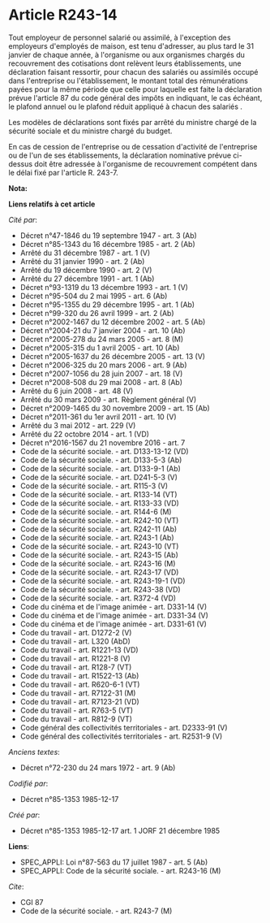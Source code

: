 # Article R243-14

Tout employeur de personnel salarié ou assimilé, à l'exception des employeurs d'employés de maison, est tenu d'adresser, au
plus tard le 31 janvier de chaque année, à l'organisme ou aux organismes chargés du recouvrement des cotisations dont
relèvent leurs établissements, une déclaration faisant ressortir, pour chacun des salariés ou assimilés occupé dans
l'entreprise ou l'établissement, le montant total des rémunérations payées pour la même période que celle pour laquelle est
faite la déclaration prévue l'article 87 du code général des impôts en indiquant, le cas échéant, le plafond annuel ou le
plafond réduit appliqué à chacun des salariés    . 

Les modèles de déclarations sont fixés par arrêté du ministre chargé de la sécurité sociale et du ministre chargé du budget. 

En cas de cession de l'entreprise ou de cessation d'activité de l'entreprise ou de l'un de ses établissements, la déclaration
nominative prévue ci-dessus doit être adressée à l'organisme de recouvrement compétent dans le délai fixé par l'article R.
243-7.

**Nota:**



**Liens relatifs à cet article**

_Cité par_:

  - Décret n°47-1846 du 19 septembre 1947 - art. 3 (Ab)
  - Décret n°85-1343 du 16 décembre 1985 - art. 2 (Ab)
  - Arrêté du 31 décembre 1987 - art. 1 (V)
  - Arrêté du 31 janvier 1990 - art. 2 (Ab)
  - Arrêté du 19 décembre 1990 - art. 2 (V)
  - Arrêté du 27 décembre 1991 - art. 1 (Ab)
  - Décret n°93-1319 du 13 décembre 1993 - art. 1 (V)
  - Décret n°95-504 du 2 mai 1995 - art. 6 (Ab)
  - Décret n°95-1355 du 29 décembre 1995 - art. 1 (Ab)
  - Décret n°99-320 du 26 avril 1999 - art. 2 (Ab)
  - Décret n°2002-1467 du 12 décembre 2002 - art. 5 (Ab)
  - Décret n°2004-21 du 7 janvier 2004 - art. 10 (Ab)
  - Décret n°2005-278 du 24 mars 2005 - art. 8 (M)
  - Décret n°2005-315 du 1 avril 2005 - art. 10 (Ab)
  - Décret n°2005-1637 du 26 décembre 2005 - art. 13 (V)
  - Décret n°2006-325 du 20 mars 2006 - art. 9 (Ab)
  - Décret n°2007-1056 du 28 juin 2007 - art. 18 (V)
  - Décret n°2008-508 du 29 mai 2008 - art. 8 (Ab)
  - Arrêté du 6 juin 2008 - art. 48 (V)
  - Arrêté du 30 mars 2009 - art. Règlement général (V)
  - Décret n°2009-1465 du 30 novembre 2009 - art. 15 (Ab)
  - Décret n°2011-361 du 1er avril 2011 - art. 10 (V)
  - Arrêté du 3 mai 2012 - art. 229 (V)
  - Arrêté du 22 octobre 2014 - art. 1 (VD)
  - Décret n°2016-1567 du 21 novembre 2016 - art. 7
  - Code de la sécurité sociale. - art. D133-13-12 (VD)
  - Code de la sécurité sociale. - art. D133-5-3 (Ab)
  - Code de la sécurité sociale. - art. D133-9-1 (Ab)
  - Code de la sécurité sociale. - art. D241-5-3 (V)
  - Code de la sécurité sociale. - art. R115-3 (V)
  - Code de la sécurité sociale. - art. R133-14 (VT)
  - Code de la sécurité sociale. - art. R133-33 (VD)
  - Code de la sécurité sociale. - art. R144-6 (M)
  - Code de la sécurité sociale. - art. R242-10 (VT)
  - Code de la sécurité sociale. - art. R242-11 (Ab)
  - Code de la sécurité sociale. - art. R243-1 (Ab)
  - Code de la sécurité sociale. - art. R243-10 (VT)
  - Code de la sécurité sociale. - art. R243-15 (Ab)
  - Code de la sécurité sociale. - art. R243-16 (M)
  - Code de la sécurité sociale. - art. R243-17 (VD)
  - Code de la sécurité sociale. - art. R243-19-1 (VD)
  - Code de la sécurité sociale. - art. R243-38 (VD)
  - Code de la sécurité sociale. - art. R372-4 (VD)
  - Code du cinéma et de l'image animée - art. D331-14 (V)
  - Code du cinéma et de l'image animée - art. D331-34 (V)
  - Code du cinéma et de l'image animée - art. D331-61 (V)
  - Code du travail - art. D1272-2 (V)
  - Code du travail - art. L320 (AbD)
  - Code du travail - art. R1221-13 (VD)
  - Code du travail - art. R1221-8 (V)
  - Code du travail - art. R128-7 (VT)
  - Code du travail - art. R1522-13 (Ab)
  - Code du travail - art. R620-6-1 (VT)
  - Code du travail - art. R7122-31 (M)
  - Code du travail - art. R7123-21 (VD)
  - Code du travail - art. R763-5 (VT)
  - Code du travail - art. R812-9 (VT)
  - Code général des collectivités territoriales - art. D2333-91 (V)
  - Code général des collectivités territoriales - art. R2531-9 (V)

_Anciens textes_:

  - Décret n°72-230 du 24 mars 1972 - art. 9 (Ab)

_Codifié par_:

  - Décret n°85-1353 1985-12-17

_Créé par_:

  - Décret n°85-1353 1985-12-17 art. 1 JORF 21 décembre 1985

**Liens**:

  - SPEC_APPLI: Loi n°87-563 du 17 juillet 1987 - art. 5 (Ab)
  - SPEC_APPLI: Code de la sécurité sociale. - art. R243-16 (M)

_Cite_:

  - CGI 87
  - Code de la sécurité sociale. - art. R243-7 (M)
